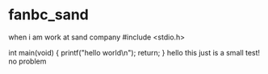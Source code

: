 # fanbc_sand
when i am work at sand company
#include <stdio.h>

int main(void)
{
  printf("hello world\n");
  return;
}
hello this just is a small test!
no problem
